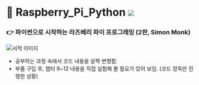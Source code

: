 # 📗 Raspberry_Pi_Python <img src="https://img.shields.io/badge/Python-3766AB?style=flat-square&logo=Python&logoColor=white"/>
### 👉 파이썬으로 시작하는 라즈베리 파이 프로그래밍 (2판, Simon Monk)  

![서적 이미지](https://contents.kyobobook.co.kr/sih/fit-in/458x0/pdt/9791185890487.jpg)

* 공부하는 과정 속에서 코드 내용을 살짝 변형함.
* 부품 구입 후, 챕터 9~12 내용을 직접 실험해 볼 필요가 있어 보임. (코드 정독만 진행한 상황)
